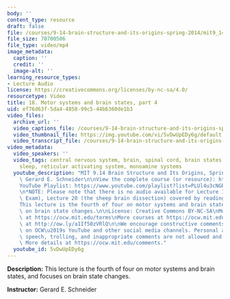 ```yaml
---
body: ''
content_type: resource
draft: false
file: /courses/9-14-brain-structure-and-its-origins-spring-2014/mit9_14s14_lec18_360p_16_9.mp4
file_size: 70700506
file_type: video/mp4
image_metadata:
  caption: ''
  credit: ''
  image-alt: ''
learning_resource_types:
- Lecture Audio
license: https://creativecommons.org/licenses/by-nc-sa/4.0/
resourcetype: Video
title: 18. Motor systems and brain states, part 4
uid: ef76d63f-5da4-4858-99c5-44b6360de1b3
video_files:
  archive_url: ''
  video_captions_file: /courses/9-14-brain-structure-and-its-origins-spring-2014/mit9_14s14_lec18_captions.vtt
  video_thumbnail_file: https://img.youtube.com/vi/5vDwUpEDy6g/default.jpg
  video_transcript_file: /courses/9-14-brain-structure-and-its-origins-spring-2014/mit9_14s14_lec18_transcript.pdf
video_metadata:
  video_speakers: ''
  video_tags: central nervous system, brain, spinal cord, brain states, motor systems,
    sleep, reticular activating system, monoamine systems
  youtube_description: "MIT 9.14 Brain Structure and Its Origins, Spring 2014\nInstructor:\
    \ Gerard E. Schneider\n\nView the complete course (or resource): https://ocw.mit.edu/9-14S14\n\
    YouTube Playlist: https://www.youtube.com/playlist?list=PLUl4u3cNGP62ABe0O-0qtaHHxyKQi1ZwR\n\
    \n*NOTE: Please note that there is no audio available for Lecture 19 (Midterm\
    \ Exam), Lecture 20 (the sheep brain dissection) covered by readings only.*\n\n\
    This lecture is the fourth of four on motor systems and brain states, and focuses\
    \ on brain state changes.\n\nLicense: Creative Commons BY-NC-SA\nMore information\
    \ at https://ocw.mit.edu/terms\nMore courses at https://ocw.mit.edu\nSupport OCW\
    \ at http://ow.ly/a1If50zVRlQ\n\nWe encourage constructive comments and discussion\
    \ on OCW\u2019s YouTube and other social media channels. Personal attacks, hate\
    \ speech, trolling, and inappropriate comments are not allowed and may be removed.\
    \ More details at https://ocw.mit.edu/comments."
  youtube_id: 5vDwUpEDy6g
---
```

**Description:** This lecture is the fourth of four on motor systems and brain states, and focuses on brain state changes.

**Instructor:** Gerard E. Schneider